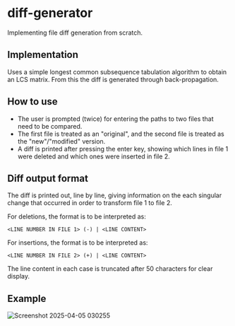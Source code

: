 # diff-generator
Implementing file diff generation from scratch.

## Implementation

Uses a simple longest common subsequence tabulation algorithm to obtain an LCS matrix. From this the diff is generated through back-propagation.

## How to use

- The user is prompted (twice) for entering the paths to two files that need to be compared.
- The first file is treated as an "original", and the second file is treated as the "new"/"modified" version.
- A diff is printed after pressing the enter key, showing which lines in file 1 were deleted and which ones were inserted in file 2.

## Diff output format

The diff is printed out, line by line, giving information on the each singular change that occurred in order to transform file 1 to file 2.

For deletions, the format is to be interpreted as:

```
<LINE NUMBER IN FILE 1> (-) | <LINE CONTENT>
```

For insertions, the format is to be interpreted as:

```
<LINE NUMBER IN FILE 2> (+) | <LINE CONTENT>
```

The line content in each case is truncated after 50 characters for clear display.

## Example

![Screenshot 2025-04-05 030255](https://github.com/user-attachments/assets/26283115-00ab-49c4-b96f-d54878d83dca)
